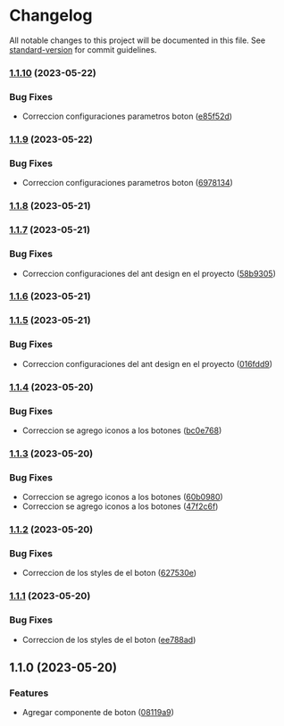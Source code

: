 # Changelog

All notable changes to this project will be documented in this file. See [standard-version](https://github.com/conventional-changelog/standard-version) for commit guidelines.

### [1.1.10](https://github.com/johnandrade18/sky-design-system/compare/v1.1.9...v1.1.10) (2023-05-22)


### Bug Fixes

* Correccion configuraciones parametros boton ([e85f52d](https://github.com/johnandrade18/sky-design-system/commit/e85f52daa183f720ac97c0b36190130bda28b018))

### [1.1.9](https://github.com/johnandrade18/sky-design-system/compare/v1.1.8...v1.1.9) (2023-05-22)


### Bug Fixes

* Correccion configuraciones parametros boton ([6978134](https://github.com/johnandrade18/sky-design-system/commit/6978134b3dfe5547aac174ce663cea16f968be23))

### [1.1.8](https://github.com/johnandrade18/sky-design-system/compare/v1.1.7...v1.1.8) (2023-05-21)

### [1.1.7](https://github.com/johnandrade18/sky-design-system/compare/v1.1.6...v1.1.7) (2023-05-21)


### Bug Fixes

* Correccion configuraciones del ant design en el proyecto ([58b9305](https://github.com/johnandrade18/sky-design-system/commit/58b93055707440954897baba5132f1972e3a4b4f))

### [1.1.6](https://github.com/johnandrade18/sky-design-system/compare/v1.1.5...v1.1.6) (2023-05-21)

### [1.1.5](https://github.com/johnandrade18/sky-design-system/compare/v1.1.4...v1.1.5) (2023-05-21)


### Bug Fixes

* Correccion configuraciones del ant design en el proyecto ([016fdd9](https://github.com/johnandrade18/sky-design-system/commit/016fdd94d551d4bf339a0ced295eb3a13d8ddc88))

### [1.1.4](https://github.com/johnandrade18/sky-design-system/compare/v1.1.3...v1.1.4) (2023-05-20)


### Bug Fixes

* Correccion se agrego iconos a los botones ([bc0e768](https://github.com/johnandrade18/sky-design-system/commit/bc0e7682a5141ee8ba48dc883c8b2203b33c09d1))

### [1.1.3](https://github.com/johnandrade18/sky-design-system/compare/v1.1.2...v1.1.3) (2023-05-20)


### Bug Fixes

* Correccion se agrego iconos a los botones ([60b0980](https://github.com/johnandrade18/sky-design-system/commit/60b0980d29288d9214b88dd598ac2984e872e0fc))
* Correccion se agrego iconos a los botones ([47f2c6f](https://github.com/johnandrade18/sky-design-system/commit/47f2c6ffc3e2b1c63b8525b8037ae5b5b8e661a8))

### [1.1.2](https://github.com/johnandrade18/sky-design-system/compare/v1.1.1...v1.1.2) (2023-05-20)


### Bug Fixes

* Correccion de los styles de el boton ([627530e](https://github.com/johnandrade18/sky-design-system/commit/627530e4371a1310c4194a3678cff95c8467a4bf))

### [1.1.1](https://github.com/johnandrade18/sky-design-system/compare/v1.1.0...v1.1.1) (2023-05-20)


### Bug Fixes

* Correccion de los styles de el boton ([ee788ad](https://github.com/johnandrade18/sky-design-system/commit/ee788ad40f56c857383997bc50ec0b1fa608a5fc))

## 1.1.0 (2023-05-20)


### Features

* Agregar componente de boton ([08119a9](https://github.com/johnandrade18/sky-design-system/commit/08119a99d09f288d030488d3a66e201bc3603fe4))
